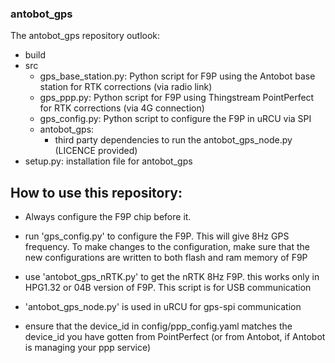 ### antobot_gps

The antobot_gps repository outlook:
* build
* src
  * gps_base_station.py: Python script for F9P using the Antobot base station for RTK corrections (via radio link)
  * gps_ppp.py: Python script for F9P using Thingstream PointPerfect for RTK corrections (via 4G connection) 
  * gps_config.py: Python script to configure the F9P in uRCU via SPI
  * antobot_gps:
    * third party dependencies to run the antobot_gps_node.py (LICENCE provided)
* setup.py: installation file for antobot_gps



## How to use this repository:

* Always configure the F9P chip before it.

* run 'gps_config.py' to configure the F9P. This will give 8Hz GPS frequency. To make changes to the configuration, make sure that the new configurations are written to both flash and ram memory of F9P

* use 'antobot_gps_nRTK.py' to get the nRTK 8Hz F9P. this works only in HPG1.32 or 04B version of F9P. This script is for USB communication

* 'antobot_gps_node.py' is used in uRCU for gps-spi communication

* ensure that the device_id in config/ppp_config.yaml matches the device_id you have gotten from PointPerfect (or from Antobot, if Antobot is managing your ppp service)


